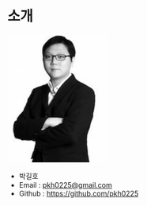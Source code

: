 # 소개

<img alt="깃헙 프로필 사진" src="https://github.com/pkh0225/resume/blob/master/%EB%82%B4%EC%82%AC%EC%A7%84.jpg" width="200">

* 박길호
* Email : pkh0225@gmail.com
* Github : https://github.com/pkh0225
